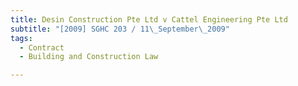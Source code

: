 ```yaml
---
title: Desin Construction Pte Ltd v Cattel Engineering Pte Ltd 
subtitle: "[2009] SGHC 203 / 11\_September\_2009"
tags:
  - Contract
  - Building and Construction Law

---
```


